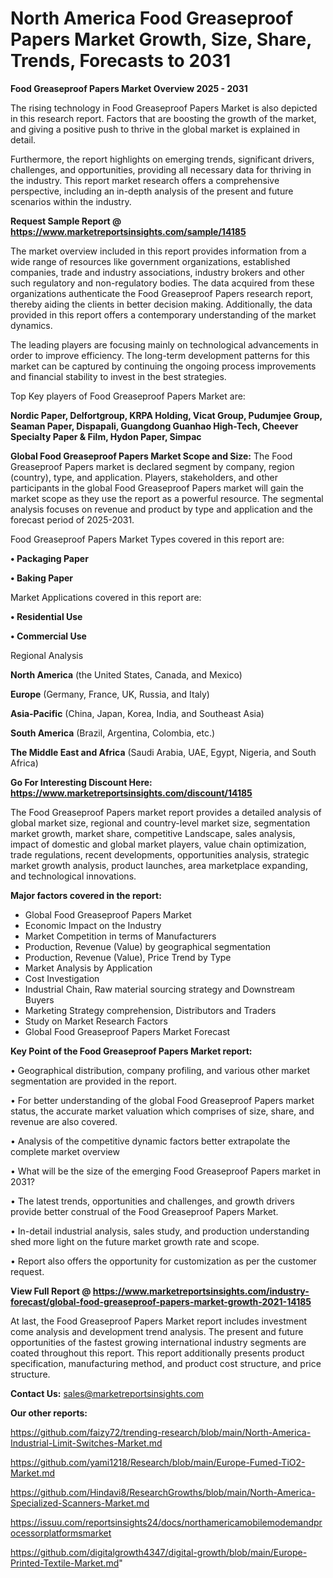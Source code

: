  # North America Food Greaseproof Papers Market Growth, Size, Share, Trends, Forecasts to 2031

<Strong> Food Greaseproof Papers Market Overview 2025 - 2031</strong>

The rising technology in Food Greaseproof Papers Market is also depicted in this research report. Factors that are boosting the growth of the market, and giving a positive push to thrive in the global market is explained in detail.

Furthermore, the report highlights on emerging trends, significant drivers, challenges, and opportunities, providing all necessary data for thriving in the industry. This report market research offers a comprehensive perspective, including an in-depth analysis of the present and future scenarios within the industry.

<strong>Request Sample Report @ <a href=https://www.marketreportsinsights.com/sample/14185>https://www.marketreportsinsights.com/sample/14185</a></strong>

The market overview included in this report provides information from a wide range of resources like government organizations, established companies, trade and industry associations, industry brokers and other such regulatory and non-regulatory bodies. The data acquired from these organizations authenticate the Food Greaseproof Papers research report, thereby aiding the clients in better decision making. Additionally, the data provided in this report offers a contemporary understanding of the market dynamics.

The leading players are focusing mainly on technological advancements in order to improve efficiency. The long-term development patterns for this market can be captured by continuing the ongoing process improvements and financial stability to invest in the best strategies.

Top Key players of Food Greaseproof Papers Market are:

<strong>Nordic Paper, Delfortgroup, KRPA Holding, Vicat Group, Pudumjee Group, Seaman Paper, Dispapali, Guangdong Guanhao High-Tech, Cheever Specialty Paper & Film, Hydon Paper, Simpac</strong>

<strong><b>Global Food Greaseproof Papers Market Scope and Size:</b></strong>
The Food Greaseproof Papers market is declared segment by company, region (country), type, and application. Players, stakeholders, and other participants in the global Food Greaseproof Papers market will gain the market scope as they use the report as a powerful resource. The segmental analysis focuses on revenue and product by type and application and the forecast period of 2025-2031.

Food Greaseproof Papers Market Types covered in this report are:

<strong>• Packaging Paper

• Baking Paper</strong>

Market Applications covered in this report are:

<strong>• Residential Use

• Commercial Use</strong> 

Regional Analysis

<strong>North America</strong> (the United States, Canada, and Mexico)

<strong>Europe</strong> (Germany, France, UK, Russia, and Italy)

<strong>Asia-Pacific</strong> (China, Japan, Korea, India, and Southeast Asia)

<strong>South America</strong> (Brazil, Argentina, Colombia, etc.)

<strong>The Middle East and Africa</strong> (Saudi Arabia, UAE, Egypt, Nigeria, and South Africa)

<strong>Go For Interesting Discount Here: <a href=https://www.marketreportsinsights.com/discount/14185>https://www.marketreportsinsights.com/discount/14185</a></strong>

The Food Greaseproof Papers market report provides a detailed analysis of global market size, regional and country-level market size, segmentation market growth, market share, competitive Landscape, sales analysis, impact of domestic and global market players, value chain optimization, trade regulations, recent developments, opportunities analysis, strategic market growth analysis, product launches, area marketplace expanding, and technological innovations.

<strong><b>Major factors covered in the report:</b></strong>
<ul>
  <li>Global Food Greaseproof Papers Market </li>
  <li>Economic Impact on the Industry</li>
  <li>Market Competition in terms of Manufacturers</li>
  <li>Production, Revenue (Value) by geographical segmentation</li>
  <li>Production, Revenue (Value), Price Trend by Type</li>
  <li>Market Analysis by Application</li>
  <li>Cost Investigation</li>
  <li>Industrial Chain, Raw material sourcing strategy and Downstream Buyers</li>
  <li>Marketing Strategy comprehension, Distributors and Traders</li>
  <li>Study on Market Research Factors</li>
  <li>Global Food Greaseproof Papers Market Forecast</li>
</ul>

<strong><b>Key Point of the Food Greaseproof Papers Market report:</b></strong>

• Geographical distribution, company profiling, and various other market segmentation are provided in the report.

• For better understanding of the global Food Greaseproof Papers market status, the accurate market valuation which comprises of size, share, and revenue are also covered.

• Analysis of the competitive dynamic factors better extrapolate the complete market overview

• What will be the size of the emerging Food Greaseproof Papers market in 2031?

• The latest trends, opportunities and challenges, and growth drivers provide better construal of the Food Greaseproof Papers Market.

• In-detail industrial analysis, sales study, and production understanding shed more light on the future market growth rate and scope.

• Report also offers the opportunity for customization as per the customer request.

<strong><b>View Full Report @ <a href=https://www.marketreportsinsights.com/industry-forecast/global-food-greaseproof-papers-market-growth-2021-14185>https://www.marketreportsinsights.com/industry-forecast/global-food-greaseproof-papers-market-growth-2021-14185</a></b></strong>


At last, the Food Greaseproof Papers Market report includes investment come analysis and development trend analysis. The present and future opportunities of the fastest growing international industry segments are coated throughout this report. This report additionally presents product specification, manufacturing method, and product cost structure, and price structure.

<strong>Contact Us:</strong>
sales@marketreportsinsights.com

<strong>Our other reports:</strong>

<a href=https://github.com/faizy72/trending-research/blob/main/North-America-Industrial-Limit-Switches-Market.md>https://github.com/faizy72/trending-research/blob/main/North-America-Industrial-Limit-Switches-Market.md</a>

<a href=https://github.com/yami1218/Research/blob/main/Europe-Fumed-TiO2-Market.md>https://github.com/yami1218/Research/blob/main/Europe-Fumed-TiO2-Market.md</a>

<a href=https://github.com/Hindavi8/ResearchGrowths/blob/main/North-America-Specialized-Scanners-Market.md>https://github.com/Hindavi8/ResearchGrowths/blob/main/North-America-Specialized-Scanners-Market.md</a>

<a href=https://issuu.com/reportsinsights24/docs/northamericamobilemodemandprocessorplatformsmarket>https://issuu.com/reportsinsights24/docs/northamericamobilemodemandprocessorplatformsmarket</a>

<a href=https://github.com/digitalgrowth4347/digital-growth/blob/main/Europe-Printed-Textile-Market.md>https://github.com/digitalgrowth4347/digital-growth/blob/main/Europe-Printed-Textile-Market.md</a>"
